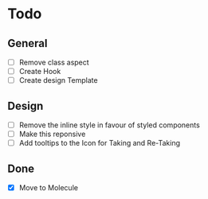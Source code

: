 # Todo

## General

- [ ] Remove class aspect
- [ ] Create Hook
- [ ] Create design Template

## Design

- [ ] Remove the inline style in favour of styled components
- [ ] Make this reponsive
- [ ] Add tooltips to the Icon for Taking and Re-Taking

## Done

- [X] Move to Molecule
